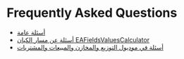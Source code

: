 # Frequently Asked Questions
  - [أسئلة عامة](/faq/general-faq.md)
  - [أسئلة عن مسار الكيان EAFieldsValuesCalculator](/faq/fields-values-calculator-faq.md)
  - [أسئلة في موديول التوزيع والمخازن والمبيعات والمشتريات](/faq/supply-chain-faq.md)
